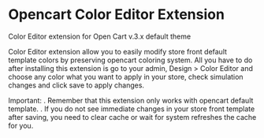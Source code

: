 # Opencart Color Editor Extension
Color Editor extension for Open Cart v.3.x default theme

Color Editor extension allow you to easily modify store front default template colors by preserving opencart coloring system. All you have to do after installing this extension is go to your admin,  Design > Color Editor and choose any color what you want to apply in your store, check simulation changes and click save to apply changes. 

Important: 
. Remember that this extension only works with opencart default template. 
. If you do not see immediate changes in your store front template after saving, you need to clear cache or wait for system refreshes the cache for you.
